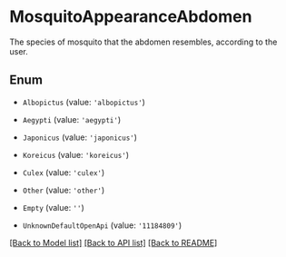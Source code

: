 # MosquitoAppearanceAbdomen

The species of mosquito that the abdomen resembles, according to the user.

## Enum

* `Albopictus` (value: `'albopictus'`)

* `Aegypti` (value: `'aegypti'`)

* `Japonicus` (value: `'japonicus'`)

* `Koreicus` (value: `'koreicus'`)

* `Culex` (value: `'culex'`)

* `Other` (value: `'other'`)

* `Empty` (value: `''`)

* `UnknownDefaultOpenApi` (value: `'11184809'`)

[[Back to Model list]](../README.md#documentation-for-models) [[Back to API list]](../README.md#documentation-for-api-endpoints) [[Back to README]](../README.md)
